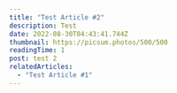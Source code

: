 ```yaml
---
title: "Test Article #2"
description: Test
date: 2022-08-30T04:43:41.744Z
thumbnail: https://picsum.photos/500/500
readingTime: 1
post: test 2
relatedArticles:
  - "Test Article #1"
---
```

